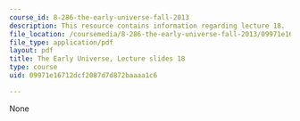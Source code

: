 ```yaml
---
course_id: 8-286-the-early-universe-fall-2013
description: This resource contains information regarding lecture 18.
file_location: /coursemedia/8-286-the-early-universe-fall-2013/09971e16712dcf2087d7d872baaaa1c6_MIT8_286F13_lec18.pdf
file_type: application/pdf
layout: pdf
title: The Early Universe, Lecture slides 18
type: course
uid: 09971e16712dcf2087d7d872baaaa1c6

---
```

None